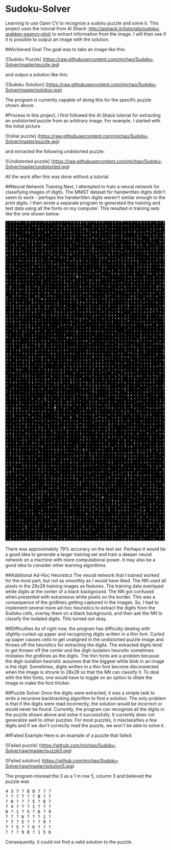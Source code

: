 # Sudoku-Solver
Learning to use Open CV to recognize a sudoku puzzle and solve it. This project uses the tutorial from AI Shack: http://aishack.in/tutorials/sudoku-grabber-opencv-plot/ to extract information from the image. I will then see if it is possible to output an image with the solution.

##Achieved Goal
The goal was to take an image like this:

![Sudoku Puzzle] 
(https://raw.githubusercontent.com/mjchao/Sudoku-Solver/master/puzzle.jpg)

and output a solution like this:

![Sudoku Solution]
(https://raw.githubusercontent.com/mjchao/Sudoku-Solver/master/solution.jpg)

The program is currently capable of doing this for the specific puzzle shown above.

#Process
In this project, I first followed the AI Shack tutorial for extracting an undistorted puzzle from an arbitrary image. For example, I started with the initial picture

![Initial puzzle]
(https://raw.githubusercontent.com/mjchao/Sudoku-Solver/master/puzzle.jpg)

and extracted the following undistorted puzzle:

![Undistorted puzzle]
(https://raw.githubusercontent.com/mjchao/Sudoku-Solver/master/undistorted.jpg)

All the work after this was done without a tutorial. 

##Neural Network Training
Next, I attempted to train a neural network for classifying images of digits. The MNIST dataset for handwritten digits didn't seem to work - perhaps the handwritten digits weren't similar enough to the print digits. I then wrote a separate program to generated the training and test data using all the fonts on my computer. This resulted in training sets like the one shown below:

<img src="https://raw.githubusercontent.com/mjchao/Sudoku-Solver/master/PhotoOCRTraining/train/1-tiles.png" height="1000">

There was approximately 79% accuracy on the test set. Perhaps it would be a good idea to generate a larger training set and train a deeper neural network on a machine with more computational power. It may also be a good idea to consider other learning algorithms.

##Additional Ad-Hoc Heuristics
The neural network that I trained worked for the most part, but not as smoothly as I would have liked. The NN used all pixels in the 28x28 training images as features. The training data overlayed white digits at the center of a black background. The NN got confused when presented with extraneous white pixels on the border. This was a consequence of the gridlines getting captured in the images. So, I had to implement several more ad-hoc heuristics to extract the digits from the Sudoku cells, overlay them on a black background, and then ask the NN to classify the isolated digits. This turned out okay.

##Difficulties
As of right now, the program has difficulty dealing with slightly-curled-up paper and recognizing digits written in a thin font. Curled up paper causes cells to get unaligned in the undistorted puzzle image and throws off the heursitics for extracting the digits. The extracted digits tend to get thrown off the center and the digit-isolation heursitic sometimes mistakes the gridlines as the digits. The thin fonts are a problem because the digit-isolation heuristic assumes that the biggest white blob in an image is the digit. Sometimes, digits written in a thin font become disconnected when the image is shrunk to 28x28 so that the NN can classify it. To deal with the thin fonts, one would have to toggle on an option to dilate the image to make the font thicker.

##Puzzle Solver
Once the digits were extracted, it was a simple task to write a recursive backtracking algorithm to find a solution. The only problem is that if the digits were read incorrectly, the solution would be incorrect or would never be found. Currently, the program can recognize all the digits in the puzzle shown above and solve it successfully. It currently does not generalize well to other puzzles. For most puzzles, it misclassifies a few digits and if we don't correctly read the puzzle, we won't be able to solve it.

##Failed Example
Here is an example of a puzzle that failed:

![Failed puzzle]
(https://github.com/mjchao/Sudoku-Solver/raw/master/puzzle5.jpg)

![Failed solution]
(https://github.com/mjchao/Sudoku-Solver/raw/master/solution5.jpg)

The program misread the 3 as a 1 in row 5, column 3 and believed the puzzle was

<pre>
4 3 7 ? 8 8 ? ? ? 
? ? ? 7 ? ? 8 ? 7 
? 8 ? ? ? 5 ? 8 ? 
? 4 ? ? ? 1 ? ? ? 
8 ? 1 ? 5 ? 6 ? 9 
? ? ? 6 ? ? ? 1 ? 
? 7 ? 5 ? ? ? 9 ? 
7 ? 5 ? ? 6 ? ? ? 
? ? ? 9 8 ? 1 5 6 
</pre>
Consequently, it could not find a valid solution to the puzzle. 
